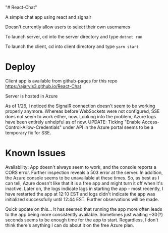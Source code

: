 "# React-Chat" 

A simple chat app using react and signalr

Doesn't currently allow users to select their own usernames

To launch server, cd into the server directory and type
`dotnet run`

To launch the client, cd into client directory and type
`yarn start`

# Deploy

Client app is available from github-pages for this repo
https://ajarvis3.github.io/React-Chat

Server is hosted in Azure

As of 1/26, I noticed the SignalR connection doesn't seem to be
working properly anymore. Whereas before WebSockets were not configured,
SSE does not seem to work either, now. Looking into the problem,
Azure logs have been entirely unhelpful as of now.
UPDATE: Ticking "Enable Access-Control-Allow-Credentials" under API
in the Azure portal seems to be a temporary fix for SSE.


# Known Issues
Availability: App doesn't always seem to work, and the console reports a CORS error. Further inspection reveals a 503 error at the server. In addition, the Azure console seems to be unavailable at these times. So, as best as I can tell, Azure doesn't like that it is a free app and might turn it off when it's inactive. Later on, the logs indicate lags in starting the app - most recently, I have restarted the app at 12:10 EST and logs didn't indicate the app was initialized successfully until 12:44 EST. Further observations will be made.

Quick update on this... It has seemed that running the app more often leads to the app being more consistently available. Sometimes just waiting ~30(?) seconds seems to be enough time for the app to start. Regardless, I don't think there's anything I can do about it on the free Azure plan. 
